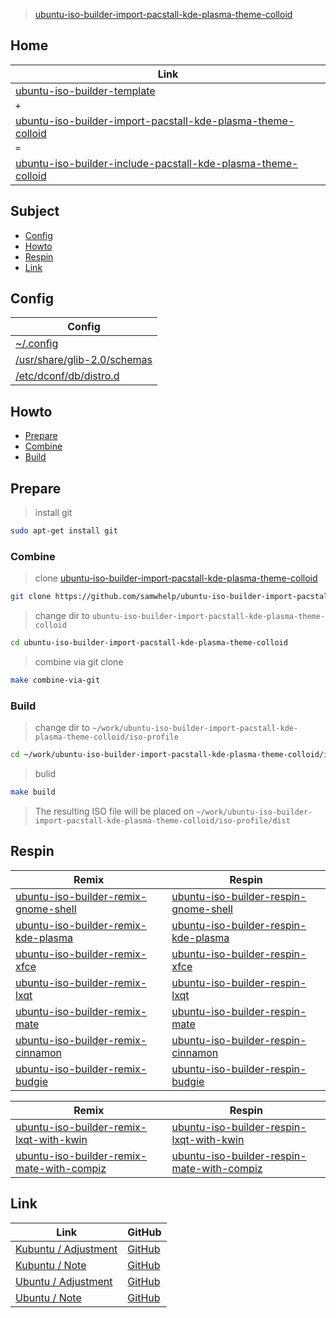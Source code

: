 

> [ubuntu-iso-builder-import-pacstall-kde-plasma-theme-colloid](https://github.com/samwhelp/ubuntu-iso-builder-import-pacstall-kde-plasma-theme-colloid)




## Home

| Link |
| ---- |
| [ubuntu-iso-builder-template](https://github.com/samwhelp/ubuntu-iso-builder-template) |
| `+` |
| [ubuntu-iso-builder-import-pacstall-kde-plasma-theme-colloid](https://github.com/samwhelp/ubuntu-iso-builder-import-pacstall-kde-plasma-theme-colloid) |
| `=` |
| [ubuntu-iso-builder-include-pacstall-kde-plasma-theme-colloid](https://github.com/samwhelp/ubuntu-iso-builder-include-pacstall-kde-plasma-theme-colloid) |




## Subject

* [Config](#config)
* [Howto](#howto)
* [Respin](#respin)
* [Link](#link)




## Config

| Config |
| ------ |
| [~/.config](https://github.com/samwhelp/ubuntu-iso-builder-import-pacstall-kde-plasma-theme-colloid/tree/main/profile/template/asset/overlay/etc/skel/.config) |
| [/usr/share/glib-2.0/schemas](https://github.com/samwhelp/ubuntu-iso-builder-import-pacstall-kde-plasma-theme-colloid/tree/main/profile/template/asset/overlay/usr/share/glib-2.0/schemas) |
| [/etc/dconf/db/distro.d](https://github.com/samwhelp/ubuntu-iso-builder-import-pacstall-kde-plasma-theme-colloid/tree/main/profile/template/asset/overlay/etc/dconf/db/distro.d) |




## Howto

* [Prepare](#prepare)
* [Combine](#combine)
* [Build](#build)




## Prepare

> install git

``` sh
sudo apt-get install git
```




### Combine

> clone [ubuntu-iso-builder-import-pacstall-kde-plasma-theme-colloid](https://github.com/samwhelp/ubuntu-iso-builder-import-pacstall-kde-plasma-theme-colloid)

``` sh
git clone https://github.com/samwhelp/ubuntu-iso-builder-import-pacstall-kde-plasma-theme-colloid.git
```


> change dir to `ubuntu-iso-builder-import-pacstall-kde-plasma-theme-colloid`

``` sh
cd ubuntu-iso-builder-import-pacstall-kde-plasma-theme-colloid
```


> combine via git clone

``` sh
make combine-via-git
```


### Build


> change dir to `~/work/ubuntu-iso-builder-import-pacstall-kde-plasma-theme-colloid/iso-profile`

``` sh
cd ~/work/ubuntu-iso-builder-import-pacstall-kde-plasma-theme-colloid/iso-profile
```


> bulid

``` sh
make build
```

> The resulting ISO file will be placed on `~/work/ubuntu-iso-builder-import-pacstall-kde-plasma-theme-colloid/iso-profile/dist`




## Respin

| Remix | Respin |
| ----- | ------ |
| [ubuntu-iso-builder-remix-gnome-shell](https://github.com/samwhelp/ubuntu-iso-builder-remix-gnome-shell) | [ubuntu-iso-builder-respin-gnome-shell](https://github.com/samwhelp/ubuntu-iso-builder-respin-gnome-shell) |
| [ubuntu-iso-builder-remix-kde-plasma](https://github.com/samwhelp/ubuntu-iso-builder-remix-kde-plasma) | [ubuntu-iso-builder-respin-kde-plasma](https://github.com/samwhelp/ubuntu-iso-builder-respin-kde-plasma) |
| [ubuntu-iso-builder-remix-xfce](https://github.com/samwhelp/ubuntu-iso-builder-remix-xfce) | [ubuntu-iso-builder-respin-xfce](https://github.com/samwhelp/ubuntu-iso-builder-respin-xfce) |
| [ubuntu-iso-builder-remix-lxqt](https://github.com/samwhelp/ubuntu-iso-builder-remix-lxqt) | [ubuntu-iso-builder-respin-lxqt](https://github.com/samwhelp/ubuntu-iso-builder-respin-lxqt) |
| [ubuntu-iso-builder-remix-mate](https://github.com/samwhelp/ubuntu-iso-builder-remix-mate) | [ubuntu-iso-builder-respin-mate](https://github.com/samwhelp/ubuntu-iso-builder-respin-mate) |
| [ubuntu-iso-builder-remix-cinnamon](https://github.com/samwhelp/ubuntu-iso-builder-remix-cinnamon) | [ubuntu-iso-builder-respin-cinnamon](https://github.com/samwhelp/ubuntu-iso-builder-respin-cinnamon) |
| [ubuntu-iso-builder-remix-budgie](https://github.com/samwhelp/ubuntu-iso-builder-remix-budgie) | [ubuntu-iso-builder-respin-budgie](https://github.com/samwhelp/ubuntu-iso-builder-respin-budgie) |


| Remix | Respin |
| ----- | ------ |
| [ubuntu-iso-builder-remix-lxqt-with-kwin](https://github.com/samwhelp/ubuntu-iso-builder-remix-lxqt-with-kwin) | [ubuntu-iso-builder-respin-lxqt-with-kwin](https://github.com/samwhelp/ubuntu-iso-builder-respin-lxqt-with-kwin) |
| [ubuntu-iso-builder-remix-mate-with-compiz](https://github.com/samwhelp/ubuntu-iso-builder-remix-mate-with-compiz) | [ubuntu-iso-builder-respin-mate-with-compiz](https://github.com/samwhelp/ubuntu-iso-builder-respin-mate-with-compiz) |




## Link

| Link | GitHub |
| ---- | ------ |
| [Kubuntu / Adjustment](https://samwhelp.github.io/kubuntu-adjustment/) | [GitHub](https://github.com/samwhelp/kubuntu-adjustment) |
| [Kubuntu / Note](https://samwhelp.github.io/note-about-kubuntu/) | [GitHub](https://github.com/samwhelp/note-about-kubuntu) |
| [Ubuntu / Adjustment](https://samwhelp.github.io/ubuntu-adjustment/) | [GitHub](https://github.com/samwhelp/ubuntu-adjustment) |
| [Ubuntu / Note](https://samwhelp.github.io/note-about-ubuntu/) | [GitHub](https://github.com/samwhelp/note-about-ubuntu) |
